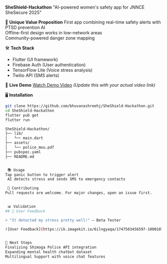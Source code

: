  **SheShield-Hackathon**
"AI-powered women's safety app for JNNCE SheSecure 2025"

🎯 **Unique Value Proposition** 
 First app combining real-time safety alerts with PTSD prevention AI  
 Offline-first design works in low-network areas  
 Community-powered danger zone mapping  

 🛠️ **Tech Stack**
- Flutter (UI framework)
- Firebase Auth (User authentication)
- TensorFlow Lite (Voice stress analysis)
- Twilio API (SMS alerts)

🚀 **Live Demo**
[Watch Demo Video](https://www.loom.com/) *(Update this with your actual video link)*

🖥️ **Installation**
```bash
git clone https://github.com/bhuvanashreehj/SheShield-Hackathon.git
cd SheShield-Hackathon
flutter pub get
flutter run

SheShield-Hackathon/
├── lib/
│   └── main.dart
├── assets/
│   └── police_mou.pdf
├── pubspec.yaml
├── README.md


 📚 Usage
Tap panic button to trigger alert
 AI detects stress and sends SMS to emergency contacts

 🤝 Contributing
Pull requests are welcome. For major changes, open an issue first.
 

 📊 Validation  
## 💬 User Feedback

> "It detected my stress pretty well!" – Beta Tester

![User Feedback](https://ik.imagekit.io/6ilngyaqa/1747503456597-1000107437_RmXSo23iN.jpg)
  

🚨 Next Steps  
Finalizing Shimoga Police API integration  
Expanding mental health chatbot dataset
Multilingual Support with voice chat features

